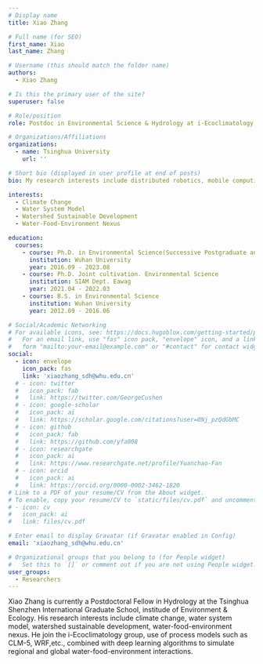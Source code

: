 ```yaml
---
# Display name
title: Xiao Zhang

# Full name (for SEO)
first_name: Xiao
last_name: Zhang

# Username (this should match the folder name)
authors:
  - Xiao Zhang

# Is this the primary user of the site?
superuser: false

# Role/position
role: Postdoc in Environmental Science & Hydrology at i-Ecoclimatology Lab

# Organizations/Affiliations
organizations:
  - name: Tsinghua University
    url: ''

# Short bio (displayed in user profile at end of posts)
bio: My research interests include distributed robotics, mobile computing and programmable matter.

interests:
  - Climate Change
  - Water System Model
  - Watershed Sustainable Development
  - Water-Food-Environment Nexus

education:
  courses:
    - course: Ph.D. in Environmental Science(Successive Postgraduate and Doctoral Program)
      institution: Wuhan University
      year: 2016.09 - 2023.08
    - course: Ph.D. Joint cultivation. Environmental Science
      institution: SIAM Dept. Eawag
      year: 2021.04 - 2022.03
    - course: B.S. in Environmental Science
      institution: Wuhan University
      year: 2012.09 - 2016.06

# Social/Academic Networking
# For available icons, see: https://docs.hugoblox.com/getting-started/page-builder/#icons
#   For an email link, use "fas" icon pack, "envelope" icon, and a link in the
#   form "mailto:your-email@example.com" or "#contact" for contact widget.
social:
  - icon: envelope
    icon_pack: fas
    link: 'xiaozhang_sdh@whu.edu.cn'
  # - icon: twitter
  #   icon_pack: fab
  #   link: https://twitter.com/GeorgeCushen
  # - icon: google-scholar
  #   icon_pack: ai
  #   link: https://scholar.google.com/citations?user=0Nj_pzQdGbMC
  # - icon: github
  #   icon_pack: fab
  #   link: https://github.com/yfa008
  # - icon: researchgate
  #   icon_pack: ai
  #   link: https://www.researchgate.net/profile/Yuanchao-Fan
  # - icon: orcid
  #   icon_pack: ai
  #   link: https://orcid.org/0000-0002-3462-1820
# Link to a PDF of your resume/CV from the About widget.
# To enable, copy your resume/CV to `static/files/cv.pdf` and uncomment the lines below.
# - icon: cv
#   icon_pack: ai
#   link: files/cv.pdf

# Enter email to display Gravatar (if Gravatar enabled in Config)
email: 'xiaozhang_sdh@whu.edu.cn'

# Organizational groups that you belong to (for People widget)
#   Set this to `[]` or comment out if you are not using People widget.
user_groups:
  - Researchers
---
```


Xiao Zhang is currently a Postdoctoral Fellow in Hydrology at the Tsinghua Shenzhen International Graduate School, institude of Environment & Ecology. His research interests include climate change, water system model, watershed sustainable development, water-food-environment nexus. He join the i-Ecoclimatology group, use of process models such as CLM-5, WRF,etc., combined with deep learning algorithms to simulate regional and global water-food-environment interactions.
